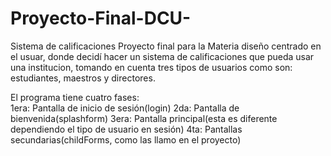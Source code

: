 # Proyecto-Final-DCU-
Sistema de calificaciones
Proyecto final para la Materia diseño centrado en el usuar, donde decidí hacer un sistema de calificaciones que pueda usar una institucion,
tomando en cuenta tres tipos de usuarios como son: estudiantes, maestros y directores.

El programa tiene cuatro fases:     
1era: Pantalla de inicio de sesión(login)
2da: Pantalla de bienvenida(splashform)
3era: Pantalla principal(esta es diferente dependiendo el tipo de usuario en sesión)
4ta: Pantallas secundarias(childForms, como las llamo en el proyecto)
